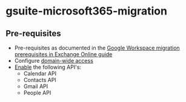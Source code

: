 # gsuite-microsoft365-migration

## Pre-requisites
- Pre-requisites as documented in the [Google Workspace migration prerequisites in Exchange Online guide](https://docs.microsoft.com/en-us/exchange/mailbox-migration/googleworkspace-migration-prerequisites)
- Configure [domain-wide access](https://developers.google.com/admin-sdk/directory/v1/guides/delegation)
- [Enable](https://support.google.com/googleapi/answer/6158841?hl=en) the following API's:
    - Calendar API
    - Contacts API
    - Gmail API
    - People API